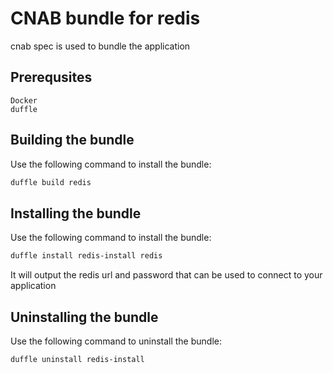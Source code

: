 # CNAB bundle for redis

cnab spec is used to bundle the application

## Prerequsites

``` no-highlight
Docker
duffle
```

## Building the bundle

Use the following command to install the bundle:

``` bash
duffle build redis
```

## Installing the bundle

Use the following command to install the bundle:

``` bash
duffle install redis-install redis
```

It will output the redis url and password that can be used to connect to your application

## Uninstalling the bundle

Use the following command to uninstall the bundle:

``` bash
duffle uninstall redis-install
```
